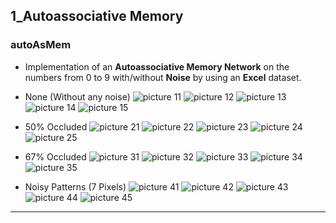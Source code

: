 ## 1_Autoassociative Memory

### autoAsMem
- Implementation of an **Autoassociative Memory Network** on the numbers from 0 to 9 with/without **Noise** by using an **Excel** dataset.

- None (Without any noise)
![picture 11](/1_Contrast_Adjustment/Output/pic_1_0.png)
![picture 12](/1_Contrast_Adjustment/Output/pic_1_1.png)
![picture 13](/1_Contrast_Adjustment/Output/pic_1_2.png)
![picture 14](/1_Contrast_Adjustment/Output/pic_1_3.png)
![picture 15](/1_Contrast_Adjustment/Output/pic_1_4.png)
- 50% Occluded
![picture 21](/1_Contrast_Adjustment/Output/pic_2_0.png)
![picture 22](/1_Contrast_Adjustment/Output/pic_2_1.png)
![picture 23](/1_Contrast_Adjustment/Output/pic_2_2.png)
![picture 24](/1_Contrast_Adjustment/Output/pic_2_3.png)
![picture 25](/1_Contrast_Adjustment/Output/pic_2_4.png)
- 67% Occluded
![picture 31](/1_Contrast_Adjustment/Output/pic_3_0.png)
![picture 32](/1_Contrast_Adjustment/Output/pic_3_1.png)
![picture 33](/1_Contrast_Adjustment/Output/pic_3_2.png)
![picture 34](/1_Contrast_Adjustment/Output/pic_3_3.png)
![picture 35](/1_Contrast_Adjustment/Output/pic_3_4.png)
- Noisy Patterns (7 Pixels)
![picture 41](/1_Contrast_Adjustment/Output/pic_4_0.png)
![picture 42](/1_Contrast_Adjustment/Output/pic_4_1.png)
![picture 43](/1_Contrast_Adjustment/Output/pic_4_2.png)
![picture 44](/1_Contrast_Adjustment/Output/pic_4_3.png)
![picture 45](/1_Contrast_Adjustment/Output/pic_4_4.png)

---
